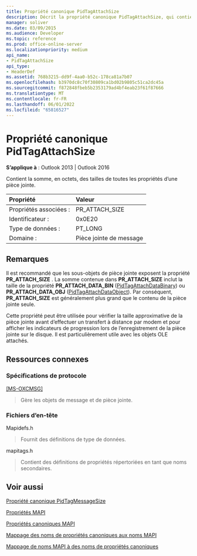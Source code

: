 ```yaml
---
title: Propriété canonique PidTagAttachSize
description: Décrit la propriété canonique PidTagAttachSize, qui contient la somme, en octets, des tailles de toutes les propriétés sur une pièce jointe.
manager: soliver
ms.date: 03/09/2015
ms.audience: Developer
ms.topic: reference
ms.prod: office-online-server
ms.localizationpriority: medium
api_name:
- PidTagAttachSize
api_type:
- HeaderDef
ms.assetid: 768b3215-dd9f-4aa0-b52c-178ca81a7b07
ms.openlocfilehash: b3970dc8c70f30809ca1bd02b9805c51ca2dc45a
ms.sourcegitcommit: f872848fbeb5b2353179ad4bf4eab23f61f87666
ms.translationtype: MT
ms.contentlocale: fr-FR
ms.lasthandoff: 06/01/2022
ms.locfileid: "65816527"
---
```

# <a name="pidtagattachsize-canonical-property"></a>Propriété canonique PidTagAttachSize

  
  
**S’applique à** : Outlook 2013 | Outlook 2016 
  
Contient la somme, en octets, des tailles de toutes les propriétés d’une pièce jointe. 
  
|Propriété|Valeur|
|:-----|:-----|
|Propriétés associées :  <br/> |PR_ATTACH_SIZE  <br/> |
|Identificateur :  <br/> |0x0E20  <br/> |
|Type de données :  <br/> |PT_LONG  <br/> |
|Domaine :  <br/> |Pièce jointe de message  <br/> |
   
## <a name="remarks"></a>Remarques

Il est recommandé que les sous-objets de pièce jointe exposent la propriété **PR_ATTACH_SIZE** . La somme contenue dans **PR_ATTACH_SIZE** inclut la taille de la propriété **PR_ATTACH_DATA_BIN** ([PidTagAttachDataBinary](pidtagattachdatabinary-canonical-property.md)) ou **PR_ATTACH_DATA_OBJ** ([PidTagAttachDataObject](pidtagattachdataobject-canonical-property.md)). Par conséquent, **PR_ATTACH_SIZE** est généralement plus grand que le contenu de la pièce jointe seule. 
  
Cette propriété peut être utilisée pour vérifier la taille approximative de la pièce jointe avant d’effectuer un transfert à distance par modem et pour afficher les indicateurs de progression lors de l’enregistrement de la pièce jointe sur le disque. Il est particulièrement utile avec les objets OLE attachés. 
  
## <a name="related-resources"></a>Ressources connexes

### <a name="protocol-specifications"></a>Spécifications de protocole

[[MS-OXCMSG]](https://msdn.microsoft.com/library/7fd7ec40-deec-4c06-9493-1bc06b349682%28Office.15%29.aspx)
  
> Gère les objets de message et de pièce jointe.
    
### <a name="header-files"></a>Fichiers d’en-tête

Mapidefs.h
  
> Fournit des définitions de type de données.
    
mapitags.h
  
> Contient des définitions de propriétés répertoriées en tant que noms secondaires.
    
## <a name="see-also"></a>Voir aussi



[Propriété canonique PidTagMessageSize](pidtagmessagesize-canonical-property.md)


[Propriétés MAPI](mapi-properties.md)
  
[Propriétés canoniques MAPI](mapi-canonical-properties.md)
  
[Mappage des noms de propriétés canoniques aux noms MAPI](mapping-canonical-property-names-to-mapi-names.md)
  
[Mappage de noms MAPI à des noms de propriétés canoniques](mapping-mapi-names-to-canonical-property-names.md)

